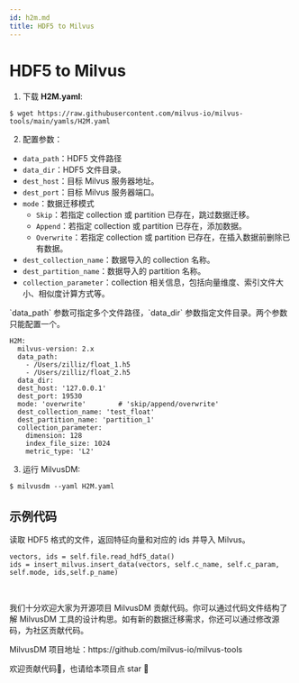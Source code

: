 ```yaml
---
id: h2m.md
title: HDF5 to Milvus
---
```

# HDF5 to Milvus

1. 下载 **H2M.yaml**:

```
$ wget https://raw.githubusercontent.com/milvus-io/milvus-tools/main/yamls/H2M.yaml
```

2. 配置参数：
- `data_path`：HDF5 文件路径
- `data_dir`：HDF5 文件目录。
- `dest_host`：目标 Milvus 服务器地址。
- `dest_port`：目标 Milvus 服务器端口。
- `mode`：数据迁移模式
  - `Skip`：若指定 collection 或 partition 已存在，跳过数据迁移。
  - `Append`：若指定 collection 或 partition 已存在，添加数据。
  - `Overwrite`：若指定 collection 或 partition 已存在，在插入数据前删除已有数据。
- `dest_collection_name`：数据导入的 collection 名称。
- `dest_partition_name`：数据导入的 partition 名称。
- `collection_parameter`：collection 相关信息，包括向量维度、索引文件大小、相似度计算方式等。

<div class="alert note">
`data_path` 参数可指定多个文件路径，`data_dir` 参数指定文件目录。两个参数只能配置一个。
</div>

```
H2M:
  milvus-version: 2.x
  data_path:
    - /Users/zilliz/float_1.h5
    - /Users/zilliz/float_2.h5
  data_dir:
  dest_host: '127.0.0.1'
  dest_port: 19530
  mode: 'overwrite'        # 'skip/append/overwrite'
  dest_collection_name: 'test_float'
  dest_partition_name: 'partition_1'
  collection_parameter:
    dimension: 128
    index_file_size: 1024
    metric_type: 'L2'
```

3. 运行 MilvusDM:
```
$ milvusdm --yaml H2M.yaml
```

## 示例代码

读取 HDF5 格式的文件，返回特征向量和对应的 ids 并导入 Milvus。

```
vectors, ids = self.file.read_hdf5_data()
ids = insert_milvus.insert_data(vectors, self.c_name, self.c_param, self.mode, ids,self.p_name)
```




<br/>



我们十分欢迎大家为开源项目 MilvusDM 贡献代码。你可以通过代码文件结构了解 MilvusDM 工具的设计构思。如有新的数据迁移需求，你还可以通过修改源码，为社区贡献代码。

<div class="alert note">
MilvusDM 项目地址：https://github.com/milvus-io/milvus-tools

欢迎贡献代码👏，也请给本项目点 star 🌟
</div>

